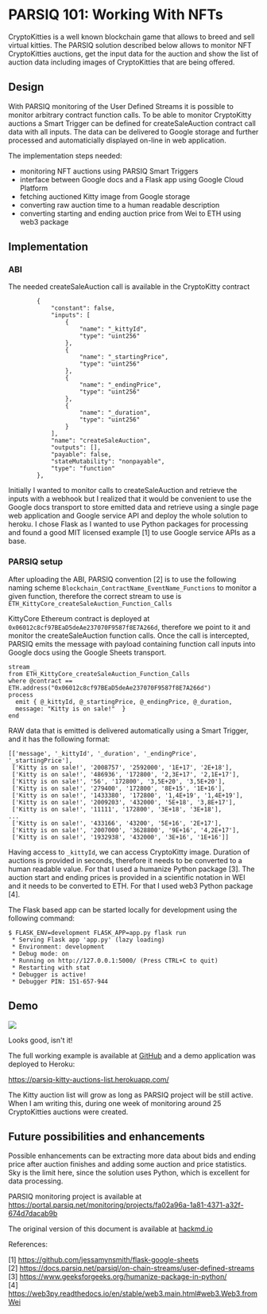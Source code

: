 # PARSIQ 101: Working With NFTs

CryptoKitties is a well known blockchain game that allows to breed and sell virtual kitties. The PARSIQ solution described below allows to monitor NFT CryptoKitties auctions, get the input data for the auction and show the list of auction data including images of CryptoKitties that are being offered.


## Design

With PARSIQ monitoring of the User Defined Streams it is possible to monitor arbitrary contract function calls. To be able to monitor CryptoKitty auctions a Smart Trigger can be defined for createSaleAuction contract call data with all inputs. The data can be delivered to Google storage and further processed and automaticially displayed on-line in web application.

The implementation steps needed:

* monitoring NFT auctions using PARSIQ Smart Triggers
* interface between Google docs and a Flask app using Google Cloud Platform
* fetching auctioned Kitty image from Google storage
* converting raw auction time to a human readable description
* converting starting and ending auction price from Wei to ETH using web3 package

## Implementation

### ABI

The needed createSaleAuction call is available in the CryptoKitty contract


```
        {
            "constant": false,
            "inputs": [
                {
                    "name": "_kittyId",
                    "type": "uint256"
                },
                {
                    "name": "_startingPrice",
                    "type": "uint256"
                },
                {
                    "name": "_endingPrice",
                    "type": "uint256"
                },
                {
                    "name": "_duration",
                    "type": "uint256"
                }
            ],
            "name": "createSaleAuction",
            "outputs": [],
            "payable": false,
            "stateMutability": "nonpayable",
            "type": "function"
        },
```

Initially I wanted to monitor calls to createSaleAuction and retrieve the inputs with a webhook but I realized that it would be convenient to use the Google docs transport to store emitted data and retrieve using a single page web application and Google service API and deploy the whole solution to heroku. I chose Flask as I wanted to use Python packages for processing and found a good MIT licensed example [1] to use Google service APIs as a base.

### PARSIQ setup

After uploading the ABI, PARSIQ convention [2] is to use the following naming scheme `Blockchain_ContractName_EventName_Functions` to monitor a given function, therefore the correct stream to use is `ETH_KittyCore_createSaleAuction_Function_Calls`

KittyCore Ethereum contract is deployed at `0x06012c8cf97BEaD5deAe237070F9587f8E7A266d`, therefore we point to it and monitor the createSaleAuction function calls. Once the call is intercepted, PARSIQ emits the message with payload containing function call inputs into Google docs using the Google Sheets transport.

```
stream _
from ETH_KittyCore_createSaleAuction_Function_Calls
where @contract == ETH.address("0x06012c8cf97BEaD5deAe237070F9587f8E7A266d")
process
  emit { @_kittyId, @_startingPrice, @_endingPrice, @_duration, 
  message: "Kitty is on sale!"  }
end
```

RAW data that is emitted is delivered automatically using a Smart Trigger, and it has the following format:

```
[['message', '_kittyId', '_duration', '_endingPrice', '_startingPrice'],
 ['Kitty is on sale!', '2008757', '2592000', '1E+17', '2E+18'],
 ['Kitty is on sale!', '486936', '172800', '2,3E+17', '2,1E+17'],
 ['Kitty is on sale!', '56', '172800', '3,5E+20', '3,5E+20'],
 ['Kitty is on sale!', '279400', '172800', '8E+15', '1E+16'],
 ['Kitty is on sale!', '1433380', '172800', '1,4E+19', '1,4E+19'],
 ['Kitty is on sale!', '2009203', '432000', '5E+18', '3,8E+17'],
 ['Kitty is on sale!', '11111', '172800', '3E+18', '3E+18'],
...
 ['Kitty is on sale!', '433166', '43200', '5E+16', '2E+17'],
 ['Kitty is on sale!', '2007000', '3628800', '9E+16', '4,2E+17'],
 ['Kitty is on sale!', '1932938', '432000', '3E+16', '1E+16']]
```

Having access to `_kittyId`, we can access CryptoKitty image. Duration of auctions is provided in seconds, therefore it needs to be converted to a human readable value. For that I used a humanize Python package [3]. The auction start and ending prices is provided in a scientific notation in WEI and it needs to be converted to ETH. For that I used web3 Python package [4]. 

The Flask based app can be started locally for development using the following command:

```
$ FLASK_ENV=development FLASK_APP=app.py flask run
 * Serving Flask app 'app.py' (lazy loading)
 * Environment: development
 * Debug mode: on
 * Running on http://127.0.0.1:5000/ (Press CTRL+C to quit)
 * Restarting with stat
 * Debugger is active!
 * Debugger PIN: 151-657-944
```

## Demo

![](https://i.imgur.com/1arpidW.png)


Looks good, isn't it! 

The full working example is available at [GitHub](https://github.com/gitcoindev/parsiq-hackaton-spa) and a demo application was deployed to Heroku:

https://parsiq-kitty-auctions-list.herokuapp.com/

The Kitty auction list will grow as long as PARSIQ project will be still active. When I am writing this, during one week of monitoring around 25 CryptoKitties auctions were created.


## Future possibilities and enhancements

Possible enhancements can be extracting more data about bids and ending price after auction finishes and adding some auction and price statistics. Sky is the limit here, since the solution uses Python, which is excellent for data processing.

PARSIQ monitoring project is available at https://portal.parsiq.net/monitoring/projects/fa02a96a-1a81-4371-a32f-674d7dacab9b

The original version of this document is available at [hackmd.io](https://hackmd.io/La23-2-vSieezsZsj4K1yA)

References:

[1] https://github.com/jessamynsmith/flask-google-sheets \
[2] https://docs.parsiq.net/parsiql/on-chain-streams/user-defined-streams \
[3] https://www.geeksforgeeks.org/humanize-package-in-python/ \
[4] https://web3py.readthedocs.io/en/stable/web3.main.html#web3.Web3.fromWei



